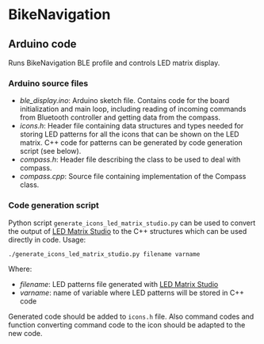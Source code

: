 # BikeNavigation

## Arduino code

Runs BikeNavigation BLE profile and controls LED matrix display.

### Arduino source files

* *ble_display.ino*: Arduino sketch file. Contains code for the board initialization and main loop, including reading of incoming commands from Bluetooth controller and getting data from the compass.
* *icons.h*: Header file containing data structures and types needed for storing LED patterns for all the icons that can be shown on the LED matrix. C++ code for patterns can be generated by code generation script (see below).
* *compass.h*: Header file describing the class to be used to deal with compass.
* *compass.cpp*: Source file containing implementation of the Compass class.

### Code generation script

Python script `generate_icons_led_matrix_studio.py` can be used to convert the output of [LED Matrix Studio](http://maximumoctopus.com/electronics/builder.htm) to the C++ structures which can be used directly in code. Usage:

    ./generate_icons_led_matrix_studio.py filename varname

Where:

* *filename*: LED patterns file generated with [LED Matrix Studio](http://maximumoctopus.com/electronics/builder.htm)
* *varname*: name of variable where LED patterns will be stored in C++ code

Generated code should be added to `icons.h` file. Also command codes and function converting command code to the icon should be adapted to the new code.
